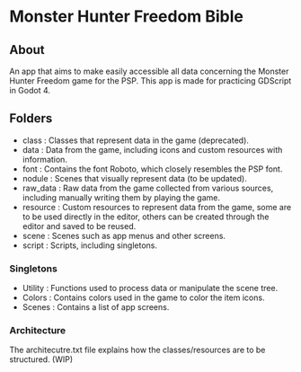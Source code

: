 # Monster Hunter Freedom Bible

## About

An app that aims to make easily accessible all data concerning the Monster Hunter Freedom game for the PSP. This app is made for practicing GDScript in Godot 4.

## Folders

- class : Classes that represent data in the game (deprecated).
- data : Data from the game, including icons and custom resources with information.
- font : Contains the font Roboto, which closely resembles the PSP font.
- nodule : Scenes that visually represent data (to be updated).
- raw_data : Raw data from the game collected from various sources, including manually writing them by playing the game.
- resource : Custom resources to represent data from the game, some are to be used directly in the editor, others can be created through the editor and saved to be reused.
- scene : Scenes such as app menus and other screens.
- script : Scripts, including singletons.

### Singletons

- Utility : Functions used to process data or manipulate the scene tree.
- Colors : Contains colors used in the game to color the item icons.
- Scenes : Contains a list of app screens.

### Architecture

The architecutre.txt file explains how the classes/resources are to be structured. (WIP)

